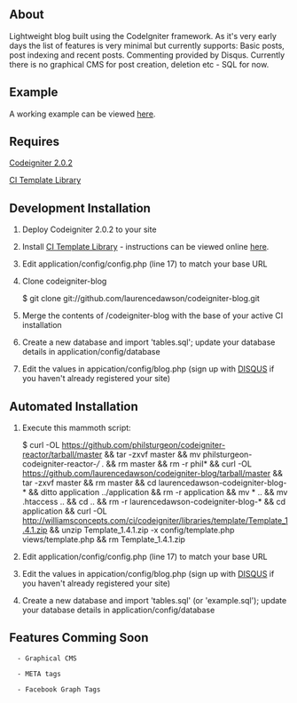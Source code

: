 About
-------
Lightweight blog built using the CodeIgniter framework. As it's very early days the list of features is very minimal but currently supports: Basic posts, post indexing and recent posts. Commenting provided by Disqus. Currently there is no graphical CMS for post creation, deletion etc - SQL for now.

Example
-------
A working example can be viewed [here](http://blog.laurencedawson.com/).

Requires
-------
[Codeigniter 2.0.2](http://codeigniter.com/download_files/reactor/CodeIgniter_2.0.2.zip)

[CI Template Library](http://williamsconcepts.com/ci/codeigniter/libraries/template/)

Development Installation
-------

1. Deploy Codeigniter 2.0.2 to your site

2. Install [CI Template Library](http://williamsconcepts.com/ci/codeigniter/libraries/template/) - instructions can be viewed online [here](http://williamsconcepts.com/ci/codeigniter/libraries/template/start.html).

3. Edit application/config/config.php (line 17) to match your base URL

4. Clone codeigniter-blog

      $ git clone git://github.com/laurencedawson/codeigniter-blog.git

5. Merge the contents of /codeigniter-blog with the base of your active CI installation

6. Create a new database and import 'tables.sql'; update your database details in application/config/database

7. Edit the values in appication/config/blog.php (sign up with [DISQUS](http://disqus.com/admin/register/) if you haven't already registered your site)

Automated Installation
-------
1. Execute this mammoth script:

      $ curl -OL https://github.com/philsturgeon/codeigniter-reactor/tarball/master && tar -zxvf master && mv philsturgeon-codeigniter-reactor-*/* . && rm master && rm -r phil* && curl -OL https://github.com/laurencedawson/codeigniter-blog/tarball/master && tar -zxvf master && rm master && cd laurencedawson-codeigniter-blog-* && ditto application ../application && rm -r application && mv * .. && mv .htaccess .. && cd .. && rm -r laurencedawson-codeigniter-blog-* && cd application && curl -OL http://williamsconcepts.com/ci/codeigniter/libraries/template/Template_1.4.1.zip && unzip Template_1.4.1.zip -x config/template.php views/template.php && rm Template_1.4.1.zip

2. Edit application/config/config.php (line 17) to match your base URL

3. Edit the values in appication/config/blog.php (sign up with [DISQUS](http://disqus.com/admin/register/) if you haven't already registered your site)

4. Create a new database and import 'tables.sql' (or 'example.sql'); update your database details in application/config/database


      
Features Comming Soon
-------

      - Graphical CMS
      
      - META tags
      
      - Facebook Graph Tags
